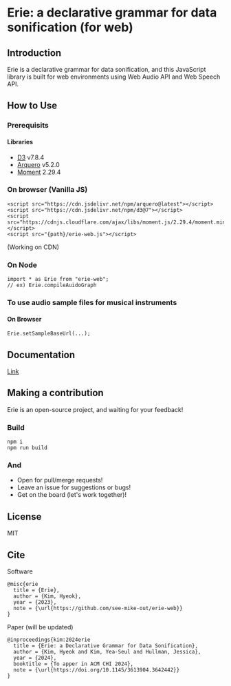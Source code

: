 # Erie: a declarative grammar for data sonification (for web)

## Introduction

Erie is a declarative grammar for data sonification, and this JavaScript library is built for web environments using Web Audio API and Web Speech API.

## How to Use

### Prerequisits

#### Libraries

- [D3](https://d3js.org/) v7.8.4
- [Arquero](https://uwdata.github.io/arquero/) v5.2.0
- [Moment](https://momentjs.com/) 2.29.4

#### 

### On browser (Vanilla JS)

```{html}
<script src="https://cdn.jsdelivr.net/npm/arquero@latest"></script>
<script src="https://cdn.jsdelivr.net/npm/d3@7"></script>
<script src="https://cdnjs.cloudflare.com/ajax/libs/moment.js/2.29.4/moment.min.js"></script>
<script src="{path}/erie-web.js"></script>
```

(Working on CDN)

### On Node

```{js}
import * as Erie from "erie-web";
// ex) Erie.compileAuidoGraph
```


### To use audio sample files for musical instruments

#### On Browser

```{html}
Erie.setSampleBaseUrl(...);
```

## Documentation

[Link](https://see-mike-out.github.io/erie-documentation)

## Making a contribution

Erie is an open-source project, and waiting for your feedback!

### Build

```
npm i
npm run build
```

### And

- Open for pull/merge requests!
- Leave an issue for suggestions or bugs!
- Get on the board (let's work together)!

## License

MIT

## Cite
Software
```
@misc{erie
  title = {Erie},
  author = {Kim, Hyeok},
  year = {2023},
  note = {\url{https://github.com/see-mike-out/erie-web}}
}
```

Paper (will be updated)
```
@inproceedings{kim:2024erie
  title = {Erie: a Declarative Grammar for Data Sonification},
  author = {Kim, Hyeok and Kim, Yea-Seul and Hullman, Jessica},
  year = {2024},
  booktitle = {To apper in ACM CHI 2024},
  note = {\url{https://doi.org/10.1145/3613904.3642442}}
}
```
